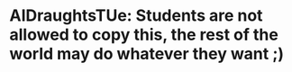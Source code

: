 # AIDraughtsTUe: Students are not allowed to copy this, the rest of the world may do whatever they want ;)
